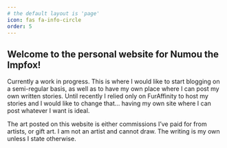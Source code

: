 ```yaml
---
# the default layout is 'page'
icon: fas fa-info-circle
order: 5
---
```


## Welcome to the personal website for Numou the Impfox!

Currently a work in progress. This is where I would like to start blogging on a semi-regular basis, as well as to have my own place where I can post my own written stories. Until recently I relied only on FurAffinity to host my stories and I would like to change that… having my own site where I can post whatever I want is ideal.

The art posted on this website is either commissions I’ve paid for from artists, or gift art. I am not an artist and cannot draw. The writing is my own unless I state otherwise.